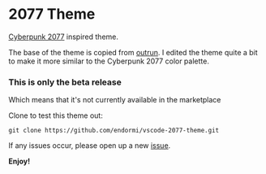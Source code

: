 # 2077 Theme

[Cyberpunk 2077](https://www.cyberpunk.net/en/) inspired theme.

The base of the theme is copied from [outrun](https://github.com/samrap/outrun-theme-vscode).
I edited the theme quite a bit to make it more similar to the Cyberpunk 2077 color palette.

### This is only the beta release

Which means that it's not currently available in the marketplace

Clone to test this theme out:

```
git clone https://github.com/endormi/vscode-2077-theme.git
```

If any issues occur, please open up a new [issue](https://github.com/endormi/vscode-2077-theme/issues).

**Enjoy!**